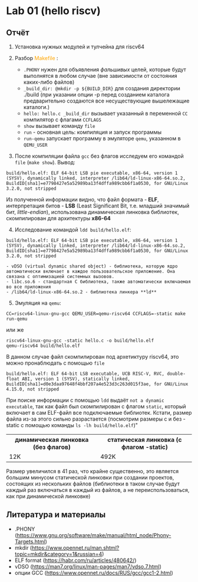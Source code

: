# Lab 01 (hello riscv)

## Отчёт

1. Установка нужных модулей и тулчейна для riscv64
2. Разбор <span style="color: orange">  Makefile </span>:
    - `.PHONY` нужен для объявления *фальшивых* целей, которые будут выполнятся в любом случае (вне зависимости от состояния каких-либо файлов)
    - `_build_dir: @mkdir -p ${BUILD_DIR}` для создания директории ./build (при указании опции -p перед созданием каталога предварительно создаются все несуществующие вышележащие каталоги.)
    - `hello: hello.c _build_dir` вызывает указанный в переменной `СС` компилятор c флагами `CCFLAGS`
    - `show` вызывает команду `file`
    - `run` - основная цель: компиляция и запуск программы
    - `run-qemu` запускает программу в эмуляторе `qemu`, указанном в `QEMU_USER`

3. После компиляции файла `gcc` без флагов исследуем его командой `file` (`make show`). Вывод:
```
build/hello.elf: ELF 64-bit LSB pie executable, x86-64, version 1 (SYSV), dynamically linked, interpreter /lib64/ld-linux-x86-64.so.2, BuildID[sha1]=e7798427e5a52989ba13f4dffa989cbb6f1a0530, for GNU/Linux 3.2.0, not stripped
```
Из полученной информации видно, что файл формата - **ELF**, интерпретация битов - **LSB** (Least Significant Bit, т.е. младший значимый бит, *little-endian*), использована динамическая линковка библиотек, скомпилирован для архитектуры **x86-64**

4. Исследование командой `ldd build/hello.elf`:
```
build/hello.elf: ELF 64-bit LSB pie executable, x86-64, version 1 (SYSV), dynamically linked, interpreter /lib64/ld-linux-x86-64.so.2, BuildID[sha1]=e7798427e5a52989ba13f4dffa989cbb6f1a0530, for GNU/Linux 3.2.0, not stripped
```
    - vDSO (virtual dynamic shared object) - библиотека, которую ядро ​​автоматически включает в каждое пользовательское приложение. Она связана с оптимизацией системных вызовов.
    - libc.so.6 - стандартная C библиотека, также автоматически включаемая во все приложения
    - /lib64/ld-linux-x86-64.so.2 - библиотека линкера **ld**

5. Эмуляция на `qemu`:
```
CC=riscv64-linux-gnu-gcc QEMU_USER=qemu-riscv64 CCFLAGS=-static make run-qemu
```
или же
```
riscv64-linux-gnu-gcc -static hello.c -o build/hello.elf
qemu-riscv64 build/hello.elf
```
В данном случае файл скомпилирован под архетиктуру riscv64, это можно пронаблюдать с помощью `file`
```
build/hello.elf: ELF 64-bit LSB executable, UCB RISC-V, RVC, double-float ABI, version 1 (SYSV), statically linked, BuildID[sha1]=d0e3daa97648f4bbf207a4e523d3c263d015f3ae, for GNU/Linux 4.15.0, not stripped
```
При поиске информации с помощью `ldd` выдаёт `not a dynamic executable`, так как файл был скомпилирован с флагом `static`, который включает в сам ELF-файл все подключаемые библиотек. Кстати, размер файла из-за этого сильно разрастается (посмотрим размеры с и без -static с помощью команды `ls -lh build/hello.elf`)"
<table>
    <tr>
        <th>динамическая линковка (без флагов)</th>
        <th>статическая линковка (с флагом -static)</th>
    </tr>
    <tr>
        <td>12K</td>
        <td>492K</td>
    </tr>
</table>
Размер увеличился в 41 раз, что крайне существенно, это является большим минусом статической линковки при создании проектов, состоящих из нескольких файлов (библиотеки в таком случае будут каждый раз включаться в каждый из файлов, а не переиспользоваться, как при динамической линковке)

## Литература и материалы 
- .PHONY (https://www.gnu.org/software/make/manual/html_node/Phony-Targets.html)
- mkdir (https://www.opennet.ru/man.shtml?topic=mkdir&category=1&russian=4)
- ELF format (https://habr.com/ru/articles/480642/)
- vDSO (https://man7.org/linux/man-pages/man7/vdso.7.html)
- опции GCC (https://www.opennet.ru/docs/RUS/gcc/gcc1-2.html)


